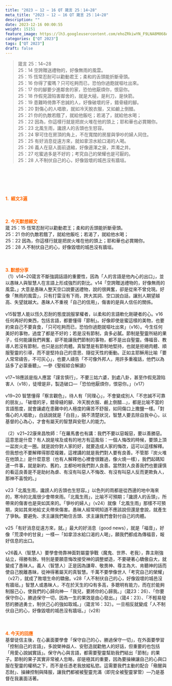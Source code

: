 ```yaml
---
title: "2023 – 12 – 16 QT 箴言 25：14~28"
meta_title: "2023 – 12 – 16 QT 箴言 25：14~28"
description: ""
date: 2023-12-16 00:00:55
weight: 15151
feature_image: https://lh3.googleusercontent.com/ehoZRkiwYN_F9LNA8M068AYxt73EavCZno-PD1cJRuf5BbSkQVUWr3gNEbt5kSs28Pb_Elg17kSrtf9ybWvojWoMV6I4tPM3vGRGDq6GkKkPdL2Gut4QAIw4-uykKUAtNiKgQKntvsU=w800
categories: ["QT 2023"]
tags: ["QT 2023"]
draft: false
---
```


<blockquote>箴言 25：14~28<br />
25：14 空誇贈送禮物的，好像無雨的風雲。<br />
25：15 恆常忍耐可以勸動君王；柔和的舌頭能折斷骨頭。<br />
25：16 你得了蜜嗎？只可吃夠而已，恐怕你過飽就嘔吐出來。<br />
25：17 你的腳要少進鄰舍的家，恐怕他厭煩你，恨惡你。<br />
25：18 作假見證陷害鄰舍的，就是大槌，是利刀，是快箭。<br />
25：19 患難時倚靠不忠誠的人，好像破壞的牙，錯骨縫的腳。<br />
25：20 對傷心的人唱歌，就如冷天脫衣服，又如鹼上倒醋。<br />
25：21 你的仇敵若餓了，就給他飯吃；若渴了，就給他水喝；<br />
25：22 因為，你這樣行就是把炭火堆在他的頭上；耶和華也必賞賜你。<br />
25：23 北風生雨，讒謗人的舌頭也生怒容。<br />
25：24 寧可住在房頂的角上，不在寬闊的房屋與爭吵的婦人同住。<br />
25：25 有好消息從遠方來，就如拿涼水給口渴的人喝。<br />
25：26 義人在惡人面前退縮，好像逿渾之泉，弄濁之井。<br />
25：27 吃蜜過多是不好的；考究自己的榮耀也是可厭的。<br />
25：28 人不制伏自己的心，好像毀壞的城邑沒有牆垣。</blockquote><br />
&nbsp;<br />
<br />
&nbsp;<br />
<br />
<span style="color: #ff6600;"><strong>1.  經文3遍</strong></span><br />
<br />
&nbsp;<br />
<br />
<span style="color: #ff6600;"><strong>2. 今天默想經文<br />
</strong></span>箴 25：15 恆常忍耐可以勸動君王；柔和的舌頭能折斷骨頭。<br />
25：21 你的仇敵若餓了，就給他飯吃；若渴了，就給他水喝；<br />
25：22 因為，你這樣行就是把炭火堆在他的頭上；耶和華也必賞賜你。<br />
25：28 人不制伏自己的心，好像毀壞的城邑沒有牆垣。<br />
<br />
&nbsp;<br />
<br />
<strong><span style="color: #ff6600;">3. 默想分享<br />
</span></strong>（1）v14~20箴言不斷強調話語的重要性，因為「人的言語是他內心的出口」，並以愚昧人與智慧人在言語上形成強烈的對比。v14「空誇贈送禮物的，好像無雨的風雲。」大意是愚昧人整天空口說要送禮物，說的很興奮，卻是從來不曾兌現。好像「無雨的風雲」，只有打雷沒有下雨，誇大其詞、空口說白話，讓別人期望越高、失望就越大。愚昧人不重視「自己的信用」，傷害的是與人信任的關係。<br />
<br />
v15智慧人能以恆久忍耐的態度說服掌權者，以柔和的言語軟化剛硬者的心。v16任何再好的東西，包括言語，都要懂得「節制」。好像即使是蜜這樣的美物，也要約束自己不要貪食，「只可吃夠而已，恐怕你過飽就嘔吐出來」（v16）。今生任何美好的事物，過度了都是不好的；若是沒有節制，貪多必膩。節制是聖靈所結的果子，任何能讓我們興奮，卻不能讓我們節制的事物，都不是出自聖靈。傳福音、教導人若沒有節制，也只是出於肉體。真智慧是有節制地堅持，也就是拒絕肉體、順服聖靈的引導，而不是堅持自己的意思、隨從天性的衝動。正如主耶穌用比喻「要人常常禱告，不可灰心」，也要人禱告「不可像外邦人，用許多重複話，他們以為話多了必蒙垂聽」。—參《聖經綜合解讀》<br />
<br />
v17~18應該是指人應當「謹言慎行」，不要三姑六婆，到處八卦，甚至作假見證陷害人（v18），徒增是非，製造破口—「恐怕他厭煩你，恨惡你。」（v17）<br />
<br />
v19~20 智慧懂得「察言觀色」，待人有「同理心」，不會變成別人「不忠誠不可靠的朋友」。「破壞的牙，錯骨縫的腳、冷天脫衣服、鹼上倒醋…」，都是比喻不當的言語態度，就會讓處在患難中的人極度的痛苦不舒服，如同傷口上撒鹽一樣。「對傷心的人唱歌」，白話說就是「白目」，搞不清楚狀況，智慧人要去除自我中心，以基督的心為心，才會有屬天的智慧與安慰人的能力。<br />
<br />
（2）v21~22康來昌牧師：「在羅馬書也有講：我們不要以惡報惡，要以善勝惡。這意思是什麼？有人說是埃及或有的地方有這風俗：一個人悔改的時候，要頭上頂一盆炭火走一圈。就是說你對人家的好，就要造成人家的悔改，這可以這樣解釋。但我想也不要解釋得那麼複雜，這裡講的就是我們對人要有良善。不管那『炭火堆在他頭上』是什麼意思（也有人解釋他心裡會很難過，像火燒一樣），我們起碼知道一件事，就是新約、舊約，主都吩咐我們對人良善。當然對人良善我們也要謹慎的看這良善是不是助紂為虐、有沒有叫惡人不悔改、有沒有叫惡人反而更欺負人，那神不喜悅的。」<br />
<br />
v23「北風生雨，讒謗人的舌頭也生怒容。」以色列的雨都是從西邊的地中海來的，寒冷的北風很少會帶來雨。「北風生雨」，比喻不可預期；「讒謗人的舌頭」，所帶來的傷害也是突如其來的。「爭吵的婦人」（v24）就像「北風生雨」那樣不可預期，突如其來地給丈夫帶來傷害。愚昧人經常明知道不應該說但還是會說，就產生了爭執。要避免、求主讓我們勒住舌頭、求主讓我們會對付自己的肉體。<br />
<br />
v25「有好消息從遠方來，就。」最大的好消息（good news），就是「福音」，好像「荒漠中的甘泉」一樣—「如拿涼水給口渴的人喝」，願我們都成為傳福音，報好信息的出口。<br />
<br />
v26義人（智慧人）要學會倚靠神面對屬靈爭戰（魔鬼、世界、老我），靠主剛強站立，得勝有餘。特別是要願意悔改接受神的調整塑造，不要硬著心驕傲自大，就變成了愚昧人。義人（智慧人）正是因為謙卑、敬畏神、尊主為大、肯聽神的話而使自己脫離愚昧，從神得著屬天的真智慧。千萬不要學像世人「考究自己的榮耀」（v27），就成了敗壞生命的驕傲。v28「人不制伏自己的心，好像毀壞的城邑沒有牆垣。」智慧人或愚昧人，不在於天生的IQ有多高，多聰明有能力，而在於能夠制服己心，使我們的心歸向神—「我兒，要將你的心歸我。」（箴23：26）、「你要保守你心，勝過保守一切，因為一生的果效是由心發出。」（箴4：23）、「不輕易發怒的勝過勇士，制伏己心的強如取城。」（箴言16：32）。一旦相反就變成「人不制伏自己的心，好像毀壞的城邑沒有牆垣。」（v28）<br />
<br />
&nbsp;<br />
<br />
<strong style="font-size: inherit;"><span style="color: #ff6600;">4. 今天的回應<br />
</span></strong>基督徒信主後，在心裏面要學會「保守自己的心，勝過保守一切」，在外面要學習「控制自己的言語」，多說榮神益人、安慰造就勸勉人的好話，但重要的也包括「用愛心說誠實話」。保守內心與言語，都需要聖靈幫助我們結出「節制」的果子。節制的果子其實非常被人忽略，卻是極其的重要，因為要操練讓自己的心與口服在聖靈的權柄之下，而不是任憑老我放縱私慾。這需要我們主動的配合「儆醒與忍耐」、操練控制與降服，讓我們都被被聖靈充滿（即完全被聖靈掌管）—乃是基督在我裏面活著。<br />
<br />
&nbsp;<br />
<br />
<audio style="display: none;" controls="controls"></audio><br />
<br />
<audio style="display: none;" controls="controls"></audio><br />
<br />
<audio style="display: none;" controls="controls"></audio><br />
<br />
<audio style="display: none;" controls="controls"></audio><br />
<br />
<audio style="display: none;" controls="controls"></audio>
        